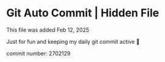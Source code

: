 # Git Auto Commit | Hidden File

This file was added Feb 12, 2025

Just for fun and keeping my daily git commit active 🤪

commit number: 2702129
